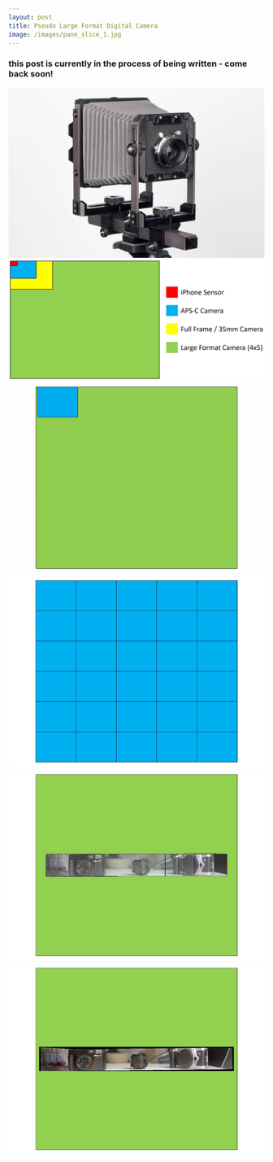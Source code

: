 ```yaml
---
layout: post
title: Pseudo Large Format Digital Camera
image: /images/pano_slice_1.jpg
---
```


### this post is currently in the process of being written - come back soon!

<img src="/images/large_format/large_format_camera.jpg" alt="overview" class="inline">

<img src="/images/large_format/sensor_sizes.jpg" alt="overview" class="inline">

<img src="/images/large_format/pano_gif_2_trim.gif" alt="overview" class="inline">

<img src="/images/large_format/pano_illustration_1.jpg" alt="overview" class="inline">

<img src="/images/large_format/pano_slice_2.jpg" alt="overview" class="inline">

<img src="/images/large_format/pano_slice_3.jpg" alt="overview" class="inline">
